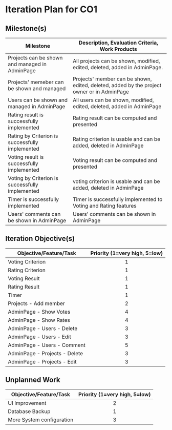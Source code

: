 # Iteration Plan for CO1

## Milestone(s)

| Milestone | Description, Evaluation Criteria, Work Products |
|-----------|-----------------------------------------|
|  Projects can be shown and managed in AdminPage  | All projects can be shown, modified, edited, deleted, added in AdminPage. |
|  Projects' memeber can be shown and managed  | Projects' member can be shown, edited, deleted, added by the project owner or in AdminPage |
|  Users can be shown and managed in AdminPage  | All users can be shown, modified, edited, deleted, added in AdminPage |
|  Rating result is successfully implemented  | Rating result can be computed and presented |
|  Rating by Criterion is successfully implemented  | Rating criterion is usable and can be added, deleted in AdminPage |
|  Voting result is successfully implemented  | Voting result can be computed and presented |
|  Voting by Criterion is successfully implemented  | voting criterion is usable and can be added, deleted in AdminPage |
|  Timer is successfully implemented  | Timer is successfully implemented to Voting and Rating features |
|  Users' comments can be shown in AdminPage  | Users' comments can be shown in AdminPage |


## Iteration Objective(s)

| Objective/Feature/Task | Priority (1=very high, 5=low) |
|------------------------|:-----------------------------:|
| Voting Criterion | 1 |
| Rating Criterion | 1 |
| Voting Result | 1 |
| Rating Result | 1 |
| Timer | 1 |
| Projects - Add member | 2 |
| AdminPage - Show Votes | 4 |
| AdminPage - Show Rates | 4 |
| AdminPage - Users - Delete | 3 |
| AdminPage - Users - Edit | 3 |
| AdminPage - Users - Comment | 5 |
| AdminPage - Projects - Delete | 3 |
| AdminPage - Projects - Edit | 3 |





## Unplanned Work


| Objective/Feature/Task | Priority (1=very high, 5=low) |
|------------------------|:-----------------------------:|
| UI Improvement | 2 |
| Database Backup | 1 |
| More System configuration | 3 |

